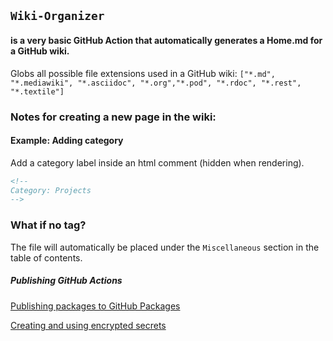 ## `Wiki-Organizer`
####  is a very basic GitHub Action that automatically generates a Home.md for a GitHub wiki.

Globs all possible file extensions used in a GitHub wiki: 
`["*.md", "*.mediawiki", "*.asciidoc", "*.org","*.pod",
"*.rdoc", "*.rest", "*.textile"]`

### Notes for creating a new page in the wiki:

#### Example: Adding category

Add a category label inside an html comment (hidden when rendering).

```HTML
<!--
Category: Projects
-->
```

### What if no tag?

The file will automatically be placed under the `Miscellaneous` section in the table of contents.

##### Publishing GitHub Actions


[Publishing packages to GitHub Packages](https://help.github.com/en/actions/automating-your-workflow-with-github-actions/publishing-nodejs-packages#publishing-packages-to-github-packages)

[Creating and using encrypted secrets](https://help.github.com/en/actions/automating-your-workflow-with-github-actions/creating-and-using-encrypted-secrets#creating-encrypted-secrets)





